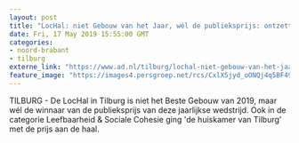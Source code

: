 ```yaml
---
layout: post
title: "LocHal: niet Gebouw van het Jaar, wél de publieksprijs: ontzettend trots!"
date: Fri, 17 May 2019 15:55:00 GMT
categories: 
- noord-brabant 
- tilburg 
externe_link: "https://www.ad.nl/tilburg/lochal-niet-gebouw-van-het-jaar-wel-de-publieksprijs-ontzettend-trots~abb35f56/"
feature_image: "https://images4.persgroep.net/rcs/CxlX5jyd_oONQj4q5BF49MDWXiE/diocontent/148602005/_fitwidth/400/?appId=21791a8992982cd8da851550a453bd7f&quality=0.7"
---
```


TILBURG - De LocHal in Tilburg is niet het Beste Gebouw van 2019, maar wél de winnaar van de publieksprijs van deze jaarlijkse wedstrijd. Ook in de categorie Leefbaarheid & Sociale Cohesie ging 'de huiskamer van Tilburg’ met de prijs aan de haal.

